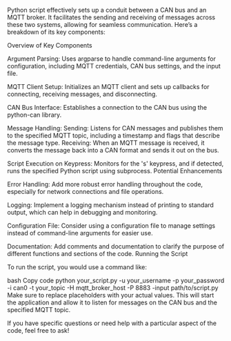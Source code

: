 Python script effectively sets up a conduit between a CAN bus and an MQTT broker. It facilitates the sending and receiving of messages across these two systems, allowing for seamless communication. Here’s a breakdown of its key components:

Overview of Key Components

Argument Parsing:
Uses argparse to handle command-line arguments for configuration, including MQTT credentials, CAN bus settings, and the input file.

MQTT Client Setup:
Initializes an MQTT client and sets up callbacks for connecting, receiving messages, and disconnecting.

CAN Bus Interface:
Establishes a connection to the CAN bus using the python-can library.

Message Handling:
Sending: Listens for CAN messages and publishes them to the specified MQTT topic, including a timestamp and flags that describe the message type.
Receiving: When an MQTT message is received, it converts the message back into a CAN format and sends it out on the bus.

Script Execution on Keypress:
Monitors for the 's' keypress, and if detected, runs the specified Python script using subprocess.
Potential Enhancements

Error Handling: Add more robust error handling throughout the code, especially for network connections and file operations.

Logging: Implement a logging mechanism instead of printing to standard output, which can help in debugging and monitoring.

Configuration File: Consider using a configuration file to manage settings instead of command-line arguments for easier use.

Documentation: Add comments and documentation to clarify the purpose of different functions and sections of the code.
Running the Script

To run the script, you would use a command like:

bash
Copy code
python your_script.py -u your_username -p your_password -i can0 -t your_topic -H mqtt_broker_host -P 8883 -input path/to/script.py
Make sure to replace placeholders with your actual values. This will start the application and allow it to listen for messages on the CAN bus and the specified MQTT topic.

If you have specific questions or need help with a particular aspect of the code, feel free to ask!
